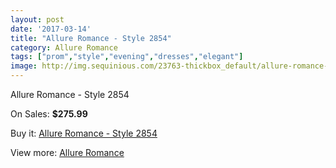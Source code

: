 ```yaml
---
layout: post
date: '2017-03-14'
title: "Allure Romance - Style 2854"
category: Allure Romance
tags: ["prom","style","evening","dresses","elegant"]
image: http://img.sequinious.com/23763-thickbox_default/allure-romance-style-2854.jpg
---
```

Allure Romance - Style 2854

On Sales: **$275.99**
<a href="https://www.sequinious.com/allure-romance/10231-allure-romance-style-2854.html"><amp-img layout="responsive" width="600" height="600" src="//img.sequinious.com/23763-thickbox_default/allure-romance-style-2854.jpg" alt="Allure Romance - Style 2854 0" /></a>
<a href="https://www.sequinious.com/allure-romance/10231-allure-romance-style-2854.html"><amp-img layout="responsive" width="600" height="600" src="//img.sequinious.com/23765-thickbox_default/allure-romance-style-2854.jpg" alt="Allure Romance - Style 2854 1" /></a>
<a href="https://www.sequinious.com/allure-romance/10231-allure-romance-style-2854.html"><amp-img layout="responsive" width="600" height="600" src="//img.sequinious.com/23764-thickbox_default/allure-romance-style-2854.jpg" alt="Allure Romance - Style 2854 2" /></a>

Buy it: [Allure Romance - Style 2854](https://www.sequinious.com/allure-romance/10231-allure-romance-style-2854.html "Allure Romance - Style 2854")

View more: [Allure Romance](https://www.sequinious.com/81-Allure-Romance "Allure Romance")